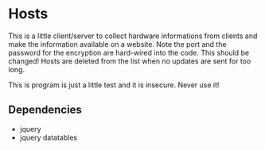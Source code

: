Hosts
=====

This is a little client/server to collect hardware informations from clients
and make the information available on a website.
Note the port and the password for the encryption are hard-wired into 
the code. This should be changed!
Hosts are deleted from the list when no updates are sent for too long.

This is program is just a little test and it is insecure. Never use it!

Dependencies
------------
- jquery
- jquery datatables
